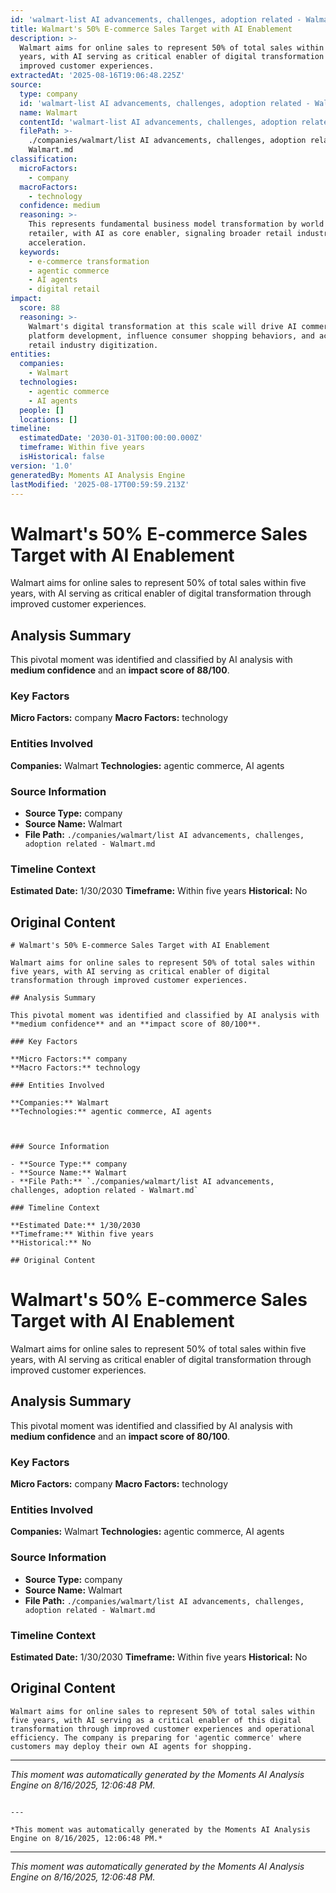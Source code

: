 ```yaml
---
id: 'walmart-list AI advancements, challenges, adoption related - Walmart-moment-4'
title: Walmart's 50% E-commerce Sales Target with AI Enablement
description: >-
  Walmart aims for online sales to represent 50% of total sales within five
  years, with AI serving as critical enabler of digital transformation through
  improved customer experiences.
extractedAt: '2025-08-16T19:06:48.225Z'
source:
  type: company
  id: 'walmart-list AI advancements, challenges, adoption related - Walmart'
  name: Walmart
  contentId: 'walmart-list AI advancements, challenges, adoption related - Walmart'
  filePath: >-
    ./companies/walmart/list AI advancements, challenges, adoption related -
    Walmart.md
classification:
  microFactors:
    - company
  macroFactors:
    - technology
  confidence: medium
  reasoning: >-
    This represents fundamental business model transformation by world's largest
    retailer, with AI as core enabler, signaling broader retail industry digital
    acceleration.
  keywords:
    - e-commerce transformation
    - agentic commerce
    - AI agents
    - digital retail
impact:
  score: 88
  reasoning: >-
    Walmart's digital transformation at this scale will drive AI commerce
    platform development, influence consumer shopping behaviors, and accelerate
    retail industry digitization.
entities:
  companies:
    - Walmart
  technologies:
    - agentic commerce
    - AI agents
  people: []
  locations: []
timeline:
  estimatedDate: '2030-01-31T00:00:00.000Z'
  timeframe: Within five years
  isHistorical: false
version: '1.0'
generatedBy: Moments AI Analysis Engine
lastModified: '2025-08-17T00:59:59.213Z'
---
```

# Walmart's 50% E-commerce Sales Target with AI Enablement

Walmart aims for online sales to represent 50% of total sales within five years, with AI serving as critical enabler of digital transformation through improved customer experiences.

## Analysis Summary

This pivotal moment was identified and classified by AI analysis with **medium confidence** and an **impact score of 88/100**.

### Key Factors

**Micro Factors:** company
**Macro Factors:** technology

### Entities Involved

**Companies:** Walmart
**Technologies:** agentic commerce, AI agents



### Source Information

- **Source Type:** company
- **Source Name:** Walmart
- **File Path:** `./companies/walmart/list AI advancements, challenges, adoption related - Walmart.md`

### Timeline Context

**Estimated Date:** 1/30/2030
**Timeframe:** Within five years
**Historical:** No

## Original Content

```
# Walmart's 50% E-commerce Sales Target with AI Enablement

Walmart aims for online sales to represent 50% of total sales within five years, with AI serving as critical enabler of digital transformation through improved customer experiences.

## Analysis Summary

This pivotal moment was identified and classified by AI analysis with **medium confidence** and an **impact score of 80/100**.

### Key Factors

**Micro Factors:** company
**Macro Factors:** technology

### Entities Involved

**Companies:** Walmart
**Technologies:** agentic commerce, AI agents



### Source Information

- **Source Type:** company
- **Source Name:** Walmart
- **File Path:** `./companies/walmart/list AI advancements, challenges, adoption related - Walmart.md`

### Timeline Context

**Estimated Date:** 1/30/2030
**Timeframe:** Within five years
**Historical:** No

## Original Content

```
# Walmart's 50% E-commerce Sales Target with AI Enablement

Walmart aims for online sales to represent 50% of total sales within five years, with AI serving as critical enabler of digital transformation through improved customer experiences.

## Analysis Summary

This pivotal moment was identified and classified by AI analysis with **medium confidence** and an **impact score of 80/100**.

### Key Factors

**Micro Factors:** company
**Macro Factors:** technology

### Entities Involved

**Companies:** Walmart
**Technologies:** agentic commerce, AI agents



### Source Information

- **Source Type:** company
- **Source Name:** Walmart
- **File Path:** `./companies/walmart/list AI advancements, challenges, adoption related - Walmart.md`

### Timeline Context

**Estimated Date:** 1/30/2030
**Timeframe:** Within five years
**Historical:** No

## Original Content

```
Walmart aims for online sales to represent 50% of total sales within five years, with AI serving as a critical enabler of this digital transformation through improved customer experiences and operational efficiency. The company is preparing for 'agentic commerce' where customers may deploy their own AI agents for shopping.
```

---

*This moment was automatically generated by the Moments AI Analysis Engine on 8/16/2025, 12:06:48 PM.*

```

---

*This moment was automatically generated by the Moments AI Analysis Engine on 8/16/2025, 12:06:48 PM.*

```

---

*This moment was automatically generated by the Moments AI Analysis Engine on 8/16/2025, 12:06:48 PM.*
